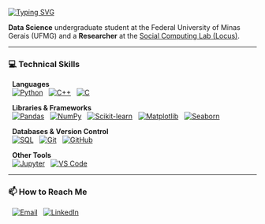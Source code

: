 <a href="https://git.io/typing-svg"><img src="https://readme-typing-svg.demolab.com?font=Fira+Code&weight=700&size=25&pause=1000&color=FFB6C1&vCenter=true&lines=Hi,+I'm+Sophia!" alt="Typing SVG" /></a>

**Data Science** undergraduate student at the Federal University of Minas Gerais (UFMG) and a **Researcher** at the [Social Computing Lab (Locus)](https://dcc.ufmg.br/laboratorio-de-computacao-social).

---

### 💻 Technical Skills
<p>
  <b>Languages</b><br>
  <a href="#"><img alt="Python" src="https://img.shields.io/badge/Python-B19CD9?style=for-the-badge&logo=python&logoColor=white"></a>
  <a href="#"><img alt="C++" src="https://img.shields.io/badge/C++-FDFD96?style=for-the-badge&logo=cplusplus&logoColor=black"></a>
  <a href="#"><img alt="C" src="https://img.shields.io/badge/C-FFB6C1?style=for-the-badge&logo=c&logoColor=black"></a>
 
</p>
<p>
  <b>Libraries & Frameworks</b><br>
  <a href="#"><img alt="Pandas" src="https://img.shields.io/badge/Pandas-B19CD9?style=for-the-badge&logo=pandas&logoColor=white"></a>
  <a href="#"><img alt="NumPy" src="https://img.shields.io/badge/Numpy-FDFD96?style=for-the-badge&logo=numpy&logoColor=black"></a>
  <a href="#"><img alt="Scikit-learn" src="https://img.shields.io/badge/scikit--learn-FFB6C1?style=for-the-badge&logo=scikit-learn&logoColor=black"></a>
  <a href="#"><img alt="Matplotlib" src="https://img.shields.io/badge/Matplotlib-B19CD9?style=for-the-badge&logo=matplotlib&logoColor=white"></a>
  <a href="#"><img alt="Seaborn" src="https://img.shields.io/badge/Seaborn-FDFD96?style=for-the-badge&logo=seaborn&logoColor=black"></a>
</p>
<p>
  <b>Databases & Version Control</b><br>
  <a href="#"><img alt="SQL" src="https://img.shields.io/badge/SQL-FFB6C1?style=for-the-badge&logo=mysql&logoColor=black"></a>
  <a href="#"><img alt="Git" src="https://img.shields.io/badge/Git-B19CD9?style=for-the-badge&logo=git&logoColor=white"></a>
  <a href="#"><img alt="GitHub" src="https://img.shields.io/badge/GitHub-FDFD96?style=for-the-badge&logo=github&logoColor=black"></a>
</p>
<p>
  <b>Other Tools</b><br>
  <a href="#"><img alt="Jupyter" src="https://img.shields.io/badge/Jupyter-FFB6C1?style=for-the-badge&logo=jupyter&logoColor=black"></a>
  <a href="#"><img alt="VS Code" src="https://img.shields.io/badge/VS%20Code-B19CD9?style=for-the-badge&logo=visualstudiocode&logoColor=white"></a>
</p>

---

### 📫 How to Reach Me
<p>
  <a href="mailto:sophiaevieira@ufmg.com.br"><img alt="Email" src="https://img.shields.io/badge/Email-FDFD96?style=for-the-badge&logo=gmail&logoColor=black"></a>
  <a href="https://www.linkedin.com/in/sophiaevieira"><img alt="LinkedIn" src="https://img.shields.io/badge/LinkedIn-FFB6C1?style=for-the-badge&logo=linkedin&logoColor=black"></a>
</p>
